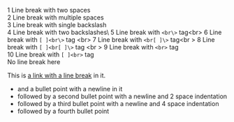 1 Line break with two spaces  
2 Line break with multiple spaces  
3 Line break with single backslash\
4 Line break with two backslashes\\
5 Line break with `<br\>` tag<br\>
6 Line break with `[ ]<br\>` tag <br\>
7 Line break with `<br[ ]\>` tag<br \>
8 Line break with `[ ]<br[ ]\>` tag <br \>
9 Line break with `<br>` tag<br>
10 Line break with `[ ]<br>` tag <br>
No line break here

This is [a link
with a line break](http://google.com) in it.

* and a bullet point
with a newline in it
* followed by a second bullet point
  with a newline and 2 space indentation
* followed by a third bullet point
    with a newline and 4 space indentation
* followed by a fourth bullet point

